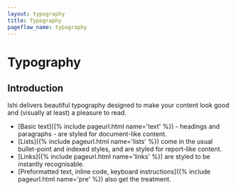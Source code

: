 ```yaml
---
layout: typography
title: Typography
pageflow_name: typography
---
```


# Typography

## Introduction

Ishi delivers beautiful typography designed to make your content look good and (visually at least) a pleasure to read.

* [Basic text]({% include pageurl.html name='text' %}) - headings and paragraphs - are styled for document-like content.
* [Lists]({% include pageurl.html name='lists' %}) come in the usual bullet-point and indexed styles, and are styled for report-like content.
* [Links]({% include pageurl.html name='links' %}) are styled to be instantly recognisable.
* [Preformatted text, inline code, keyboard instructions]({% include pageurl.html name='pre' %}) also get the treatment.